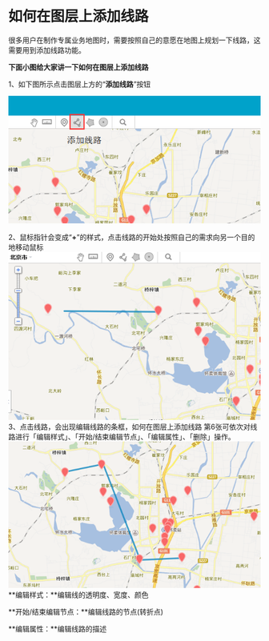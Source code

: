 # 如何在图层上添加线路

很多用户在制作专属业务地图时，需要按照自己的意愿在地图上规划一下线路，这需要用到添加线路功能。

**下面小图给大家讲一下如何在图层上添加线路**

1、如下图所示点击图层上方的“**添加线路**”按钮

![](如何在图层上添加线路1.png)

2、鼠标指针会变成“**+**”的样式，点击线路的开始处按照自己的需求向另一个目的地移动鼠标
![](如何在图层上添加线路2.png)
3、点击线路，会出现编辑线路的条框，如何在图层上添加线路 第6张可依次对线路进行「编辑样式」、「开始/结束编辑节点」、「编辑属性」、「删除」操作。
![](如何在图层上添加线路3.png)
**编辑样式：**编辑线的透明度、宽度、颜色

**开始/结束编辑节点：**编辑线路的节点(转折点)

**编辑属性：**编辑线路的描述